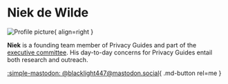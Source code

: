 <!--
SPDX-FileCopyrightText: 2024 Niek de Wilde <niek@privacyguides.org>

SPDX-License-Identifier: CC-BY-SA-4.0
-->

# Niek de Wilde

![Profile picture](https://github.com/blacklight447.png){ align=right }

**Niek** is a founding team member of Privacy Guides and part of the [executive committee](https://www.privacyguides.org/en/about/#executive-committee). His day-to-day concerns for Privacy Guides entail both research and outreach.

[:simple-mastodon: @blacklight447@mastodon.social](https://mastodon.social/@blacklight447 "@blacklight447@mastodon.social"){ .md-button rel=me }

